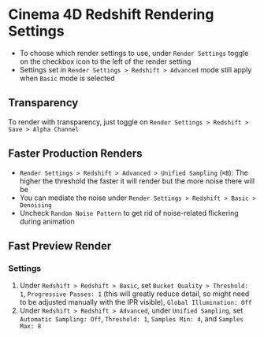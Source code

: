# Cinema 4D Redshift Rendering Settings

- To choose which render settings to use, under `Render Settings` toggle on the checkbox icon to the left of the render setting
- Settings set in `Render Settings > Redshift > Advanced` mode still apply when `Basic` mode is selected

## Transparency

To render with transparency, just toggle on `Render Settings > Redshift > Save > Alpha Channel`

## Faster Production Renders

- `Render Settings > Redshift > Advanced > Unified Sampling` (`⌘B`): The higher the threshold the faster it will render but the more noise there will be
- You can mediate the noise under  `Render Settings > Redshift > Basic > Denoising`
- Uncheck `Random Noise Pattern` to get rid of noise-related flickering during animation

## Fast Preview Render

### Settings

1. Under `Redshift > Redshift > Basic`, set `Bucket Quality > Threshold: 1`, `Progressive Passes: 1` (this will greatly reduce detail, so might need to be adjusted manually with the IPR visible), `Global Illumination: Off`
2. Under `Redshift > Redshift > Advanced`, under `Unified Sampling`, set `Automatic Sampling: Off`, `Threshold: 1`, `Samples Min: 4`, and `Samples Max: 8`
